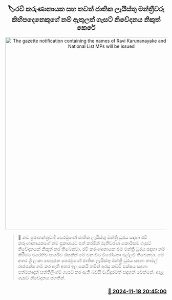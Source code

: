 <p align='center'><b><h2 align='center' title='The gazette notification containing the names of Ravi Karunanayake and several other National List MPs will be issued'>🏷රවී කරුණානායක සහ තවත් ජාතික ලැයිස්තු මන්ත්‍රීවරු කිහිපදෙනෙකුගේ නම් ඇතුලත් ගැසට් නිවේදනය නිකුත් කෙරේ</h2></b></p>
<p align='center'><img src='https://helakuru.sgp1.cdn.digitaloceanspaces.com/esana/images/lib/ravi-karunanayake-new-thumb.jpg' width='600' alt='The gazette notification containing the names of Ravi Karunanayake and several other National List MPs will be issued'></p>

>📝 නව ප්‍රජාතන්ත්‍රවාදී පෙරමුණේ ජාතික ලැයිස්තු මන්ත්‍රී ධූරය සඳහා රවී කරුණානායකගේ නම ප්‍රකාශයට පත් කරමින් මැතිවරණ කොමිසම ගැසට් නිවේදනයක් නිකුත් කර තිබෙනවා.
රවී කරුණානායක එම මන්ත්‍රී ධූරය සඳහා නම් කිරීමට එරෙහිව පාර්ශව රැසකින් මේ වන විට විරෝධතා එල්ලවී තිබෙනවා.
මේ අතර ශ්‍රී ලංකා පොදුජන පෙරමුණේ ජාතික ලැයිස්තු මන්ත්‍රී ධූරය සඳහා නාමල් රාජපක්ෂ නම් කර ඇති අතර ඉලංකෙයි තමින් අරසු කච්චි පක්ෂය සඳහා පත්මනාදන් සත්තිලිංගම් ගැසට් කර ඇති බවයි වැඩිදුරටත් සඳහන් වෙන්නේ.
අදාළ ගැසට් නිවේදනය පහතින්.
 


<h3 align='right'><a href='https://www.helakuru.lk/esana/p/105203/'>📅 2024-11-18 20:45:00</a></h3>
